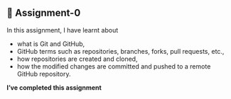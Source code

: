 ## 📝 Assignment-0

In this assignment, I have learnt about 
* what is Git and GitHub,
* GitHub terms such as repositories, branches, forks, pull requests, etc.,
* how repositories are created and cloned,
* how the modified changes are committed and pushed to a remote GitHub repository.

**I’ve completed this assignment**